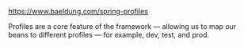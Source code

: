 https://www.baeldung.com/spring-profiles



Profiles are a core feature of the framework — allowing us to map our beans to different profiles — for example, dev, test, and prod.








